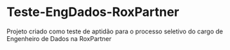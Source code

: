 # Teste-EngDados-RoxPartner
Projeto criado como teste de aptidão para o processo seletivo do cargo de Engenheiro de Dados na RoxPartner
